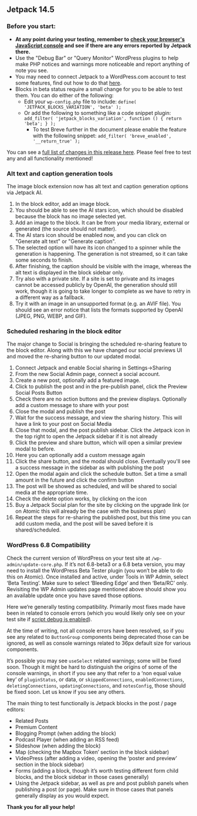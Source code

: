 ## Jetpack 14.5

### Before you start:

- **At any point during your testing, remember to [check your browser's JavaScript console](https://wordpress.org/support/article/using-your-browser-to-diagnose-javascript-errors/#step-3-diagnosis) and see if there are any errors reported by Jetpack there.**
- Use the "Debug Bar" or "Query Monitor" WordPress plugins to help make PHP notices and warnings more noticeable and report anything of note you see.
- You may need to connect Jetpack to a WordPress.com account to test some features, find out how to do that [here](https://jetpack.com/support/getting-started-with-jetpack/).
- Blocks in beta status require a small change for you to be able to test them. You can do either of the following:
  - Edit your `wp-config.php` file to include: `define( 'JETPACK_BLOCKS_VARIATION', 'beta' );`
  - Or add the following to something like a code snippet plugin: `add_filter( 'jetpack_blocks_variation', function () { return 'beta'; } );`
	- To test Breve further in the document please enable the feature with the following snippet: `add_filter( 'breve_enabled', '__return_true' );`

You can see a [full list of changes in this release here](https://github.com/Automattic/jetpack-production/blob/trunk/CHANGELOG.md). Please feel free to test any and all functionality mentioned!

### Alt text and caption generation tools

The image block extension now has alt text and caption generation options via Jetpack AI.

1. In the block editor, add an image block.
2. You should be able to see the AI stars icon, which should be disabled because the block has no image selected yet.
3. Add an image to the block. It can be from your media library, external or generated (the source should not matter).
4. The AI stars icon should be enabled now, and you can click on "Generate alt text" or "Generate caption".
5. The selected option will have its icon changed to a spinner while the generation is happening. The generation is not streamed, so it can take some seconds to finish.
6. After finishing, the caption should be visible with the image, whereas the alt text is displayed in the block sidebar only.
7. Try also with a private site. If a site is set to private and its images cannot be accessed publicly by OpenAI, the generation should still work, though it is going to take longer to complete as we have to retry in a different way as a fallback.
8. Try it with an image in an unsupported format (e.g. an AVIF file). You should see an error notice that lists the formats supported by OpenAI (JPEG, PNG, WEBP, and GIF).

### Scheduled resharing in the block editor

The major change to Social is bringing the scheduled re-sharing feature to the block editor. Along with this we have changed our social previews UI and moved the re-sharing button to our updated modal.

1. Connect Jetpack and enable Social sharing in Settings->Sharing
2. From the new Social Admin page, connect a social account.
3. Create a new post, optionally add a featured image.
4. Click to publish the post and in the pre-publish panel, click the Preview Social Posts Button
5. Check there are no action buttons and the preview displays. Optionally add a custom message to share with your post
6. Close the modal and publish the post
7. Wait for the success message, and view the sharing history. This will have a link to your post on Social Media
8. Close that modal, and the post publish sidebar. Click the Jetpack icon in the top right to open the Jetpack sidebar if it is not already
9. Click the preview and share button, which will open a similar preview modal to before.
10. Here you can optionally add a custom message again
11. Click the share button, and the modal should close. Eventually you'll see a success message in the sidebar as with publishing the post
12. Open the modal again and click the schedule button. Set a time a small amount in the future and click the confirm button
13. The post will be showed as scheduled, and will be shared to social media at the appropriate time.
14. Check the delete option works, by clicking on the icon
15. Buy a Jetpack Social plan for the site by clicking on the upgrade link (or on Atomic this will already be the case with the business plan)
16. Repeat the steps for re-sharing the published post, but this time you can add custom media, and the post will be saved before it is shared/scheduled.

### WordPress 6.8 Compatibility

Check the current version of WordPress on your test site at `/wp-admin/update-core.php`. If it’s not 6.8-beta3 or a 6.8 beta version, you may need to install the WordPress Beta Tester plugin (you won’t be able to do this on Atomic). Once installed and active, under Tools in WP Admin, select ‘Beta Testing’. Make sure to select ‘Bleeding Edge’ and then ‘Beta/RC’ only. Revisiting the WP Admin updates page mentioned above should show you an available update once you have saved those options.

Here we’re generally testing compatibility. Primarily most fixes made have been in related to console errors (which you would likely only see on your test site if [script debug is enabled](https://developer.wordpress.org/advanced-administration/debug/debug-wordpress/)).

At the time of writing, not all console errors have been resolved, so if you see any related to `ButtonGroup` components being deprecated those can be ignored, as well as console warnings related to 36px default size for various components.

It’s possible you may see `useSelect` related warnings; some will be fixed soon. Though it might be hard to distinguish the origins of some of the console warnings, in short if you see any that refer to a ‘non equal value key’ of `pluginStatus`, or data, or `skippedConnections`, `enabledConnections`, `deletingConnections`, `updatingConnections`, and `notesConfig`, those should be fixed soon. Let us know if you see any others.

The main thing to test functionally is Jetpack blocks in the post / page editors:

* Related Posts
* Premium Content
* Blogging Prompt (when adding the block)
* Podcast Player (when adding an RSS feed)
* Slideshow (when adding the block)
* Map (checking the Mapbox Token’ section in the block sidebar)
* VideoPress (after adding a video, opening the ‘poster and preview’ section in the block sidebar)
* Forms (adding a block, though it’s worth testing different form child blocks, and the block sidebar in those cases generally)
* Using the Jetpack sidebar, as well as pre and post publish panels when publishing a post (or page). Make sure in those cases that panels generally display as you would expect.


**Thank you for all your help!**
